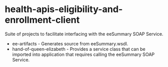 # health-apis-eligibility-and-enrollment-client

Suite of projects to facilitate interfacing with the eeSummary SOAP Service.

* ee-artifacts - Generates source from eeSummary.wsdl.
* hand-of-queen-elizabeth - Provides a service class that can be imported into application that requires calling the eeSummary SOAP Service.

